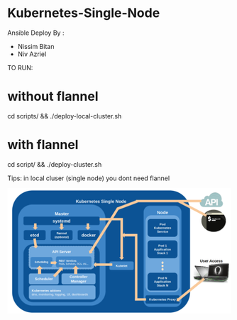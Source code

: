 # Kubernetes-Single-Node

Ansible Deploy By :  
 - Nissim Bitan
 - Niv Azriel 

TO RUN:

# without flannel 
cd scripts/ && ./deploy-local-cluster.sh

# with flannel
cd script/ && ./deploy-cluster.sh

Tips: 
in local cluser (single node) you dont need flannel

![alt tag](kubernetessinglenode.jpg)
